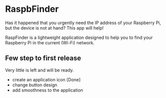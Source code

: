 # RaspbFinder

Has it happened that you urgently need the IP address of your Raspberry Pi, but the device is not at hand?
This app will help!

RaspFinder is a lightweight application designed to help you to find your Raspberry Pi in the current (Wi-Fi) network.

## Few step to first release
Very little is left and will be ready.

- create an application icon [Done]
- change button design
- add smoothness to the application
